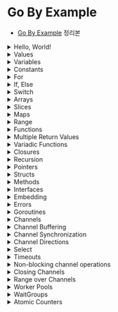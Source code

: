# Go By Example

- [Go By Example](https://gobyexample.com/) 정리본

<details>
<summary>Hello, World!</summary>

<p>

```go
package main

import "fmt"

func main() {
    fmt.Println("Hello, World!")
}
```

- `main.go` 파일이 있을 때, 아래 명령어를 통해 바로 실행할 수 있다.

```
go run main.go
```

- 바이너리 파일로 build하고, 실행하는 과정은 아래와 같다.

```
go build main.go
ls # main, main.go

./main # Hello, World!
```

---

</p>
</details>

<details>
<summary>Values</summary>

<p>

- Go는 문자열, 정수형, 실수형, boolean 등 많은 값 타입을 가진다.

```go
package main

import "fmt"

func main() {
    fmt.Println("go" + "lang") // "golang"
    fmt.Println("1 + 2 = ", 1+2) // "1 + 2 = 3"
    fmt.Println("7.0 / 3.0 = ", 7.0/3.0) // "7.0 / 3.0 = 2.3333333333333335"
    fmt.Println(true && false) // "false"
}
```

---

</p>
</details>

<details>
<summary>Variables</summary>

<p>

- Go에서는 변수를 명시적으로 선언해야 하고, 이런 정보들은 컴파일러가 사용한다.  
  (타입 체크, 함수 호출 등)

- 1개 이상의 변수는 `var` 키워드를 사용해 선언할 수 있다.

- 아래 처럼 여러 변수들을 한 번에 선언할 수도 있다.

```go
func main() {
    var n1, n2 int = 1, 2
    var n3, n4 = 3, 4
    fmt.Println(n1, n2) // "1 2"
    fmt.Println(n3, n4) // "3 4"
}
```

- n3, n4의 경우 Go는 변수가 초기화된 값으로 타입을 결정한다.

- 아래처럼 값이 할당되지 않고 선언만 된 변수들은 초기값의 _zero-valued_ 로 지정된다.  
  예를 들어 int형이라면 0, 문자열이라면 아무런 값도 없는 빈 문자열 `""`이 된다.

```go
func main() {
    var n1 int
    fmt.Println(n1) // "0"
    var s1 string
    fmt.Println(s1) // ""
}
```

- `:=` 표현식은 값을 선언하고 초기화하는 것을 의미한다.

```go
func main() {
    n1 := 1
    s1 := "string"
    fmt.Println(n1, s1) // "1 string"
}
```

---

</p>
</details>

<details>
<summary>Constants</summary>

<p>

- Go는 문자, 문자열, boolean, 숫자형 값들에 대해 상수를 지원한다.  
  상수는 `const` 키워드를 사용해 선언한다.

```go
func main() {
    const s string = "constant"
    fmt.Println(s)

    const n = 50
    const d = 3e20 / n
    fmt.Println(d)

    fmt.Println(int64(d))
    fmt.Println(math.Sin(n))
}
```

- `const` 키워드는 `var` 키워드가 쓰이는 곳 어디서든 쓰일 수 있다.

---

</p>
</details>

<details>
<summary>For</summary>

<p>

- `for`는 Go에서 유일한 반복문이다.

```go
func main() {
	i := 1
	for i <= 3 {
		fmt.Print(i, " ")
		i = i + 1
	}

	// "1 2 3"

	for j := 7; j <= 9; j++ {
		fmt.Println(j, " ")
	}

	// "7 8 9"

	for {
		fmt.Println("LOOP")
		break
	}

	// "LOOP"

	for n := 0; n <= 5; n++ {
		if n%2 == 0 {
			continue
		}
		fmt.Print(n, " ")
	}

	// "1 3 5"
}
```

---

</p>
</details>

<details>
<summary>If, Else</summary>

<p>

- Go에서는 다른 언어와 if, else 구문이 동일하고, else문 없이 if문만 있을 수도 있다.  
  단, if else block에서의 `{ }`는 필수적으로 필요하다.

```go
func main() {
	if 7%2 == 0 {
		println("7 is even")
	} else {
		println("7 is odd")
	}

	if num := 9; num < 0 {
		println(num, "is negative")
	} else if num < 10 {
		println(num, "has 1 digit")
	} else {
		println(num, "has multiple digits")
	}
}

// "7 is odd"
// "9 has 1 digit"
```

---

</p>
</details>

<details>
<summary>Switch</summary>

<p>

- `switch`문 또한 다른 언어와 비슷하다.

```go
func main() {
	i := 2
	switch i {
	case 1:
		println("one")
	case 2:
		println("two")
	default:
		println("wrong")
	}
}
// "two"
```

- `case` 절에서는 `,`를 구분자로 해서 여러 조건을 하나의 case 절에 대해 적용할 수 있다.

```go
func main() {
	switch time.Now().Weekday() {
	case time.Saturday, time.Sunday:
		println("Weekend!")
	default:
		println("Weekday :(")
	}
}
// "Weekend!"
```

- switch 문에는 조건이 들어가지 않을 수도 있는데, 이는 if/else 문을 나타내는 또다른 방법 중 하나다.

```go
func main() {
	now := time.Now()
	switch {
	case now.Hour() < 12:
		println("Before noon.")
	default:
		println("After noon.")
	}

	// 위 switch-case는 아래의 if-else와 동일
	if now.Hour() < 12 {
		println("Before noon.")
	} else {
		println("After noon.")
	}
}
```

---

</p>
</details>

<details><summary>Arrays</summary>

<p>

- 아래 코드는 5개의 원소를 가지는 int형 배열을 선언한다. 변수 선언 시와 마찬가지로  
  선언된 배열 a는 모두 int의 기본값인 0을 5개 갖고 있다.

```go
func main() {
	var a [5]int
	fmt.Println(a)
}

// "[0 0 0 0 0]"
```

- 배열의 값은 `array[index]` 구문으로 설정할 수 있고, 가져올 때도 `array[index]` 구문을 사용한다.

```go
a[0] = 1
a[1] = 2
fmt.Println(a[0], a[1]) // "1 2"
```

- 아래 구문을 통해 배열을 선언함과 동시에 초기화할 수도 있다.

```go
func main() {
	a := [5]int{1, 2, 3, 4, 5}
	fmt.Println(a)
}

// "[1 2 3 4 5]"
```

- 내장 함수인 `len()`을 사용해 배열의 길이를 알아낼 수 있다.

```go
fmt.Println(len(a)) // "5"
```

- `Array` 타입은 1차원이지만, 이들을 조합해 n차원의 배열을 만들어낼 수 있다.

```go
func main() {
	var twoDimensionalArray [2][3]int
	for i := 0; i < 2; i++ {
		for j := 0; j < 3; j++ {
			twoDimensionalArray[i][j] = i + j
		}
	}
	fmt.Println(twoDimensionalArray)
}

// "[[0 1 2] [1 2 3]]"
```

---

</p></details>

<details><summary>Slices</summary>

<p>

- `Slice`는 Go의 주요 데이터 타입 중 하나로, 배열보다 연속적인 작업에 대해 더 많은 기능을 제공한다.

- 배열과 다르게 `Slice`는 크기가 선언된 원소 개수가 아닌, 가진 원소의 실제 크기로 결정된다.  
  0이 아닌 길이의 `Slice`를 만들기 위해선 내장 함수인 `make()`를 사용하면 된다.  
  아래 예시에서는 3개의 문자열을 가진 `Slice`를 만들었다.  
  배열과 마찬가지로 `arr[index]` 형식으로 값을 가져오거나 설정할 수 있다.

```go
func main() {
	s := make([]string, 3)
	fmt.Println("emp:", s) // emp: [  ]
	s[0] = "a"; s[1] = "b"; s[2] = "c"
	fmt.Println("set:", s) // set: [a b c]
	fmt.Println("get:", s[2]) // get: c

}
```

- 배열에는 없는 기능으로, 내장 함수인 `append()`를 사용해 `Slice`에 값을 추가할 수 있다.

```go
func main() {
	s := make([]string, 1)
	s[0] = "a"
	fmt.Println(s) // [a]
	s = append(s, "b")
	s = append(s, "c", "d", "e")
	fmt.Println(s) // [a b c d e]
}
```

- `Slice`는 `copy()`를 사용해 복사할 수 있다.

```go
func main() {
	original := make([]string, 3)
	original[0] = "a";
	original[1] = "b";
	original[2] = "c"
	fmt.Println(original) // [a b c]

	copied := make([]string, len(original))
	copy(copied, original)
	fmt.Println(copied) // [a b c]

	copied[0] = "x";
	copied[1] = "y";
	copied[2] = "z"
	fmt.Println(original) // [a b c]
	fmt.Println(copied) // [x y z]
}
```

- `Slice`는 slice 연산자도 제공하는데, `slice[low:high]` 형식으로 사용할 수 있다.  
  예를 들어, 아래 코드는 `s[2], s[3], s[4]`를 담는 `Slice`를 반환한다.

```go
func main() {
	s := make([]string, 6)
	s[0] = "a"
	s[1] = "b"
	s[2] = "c"
	s[3] = "d"
	s[4] = "e"
	s[5] = "f"
	slice := s[2:5]
	fmt.Println(slice) // [c d e]
	slice2 := s[:3]
	fmt.Println(slice2) // [a b c]
	slice3 := s[1:]
	fmt.Println(slice3) // [b c d e f]
}
```

- 배열과 마찬가지로 `Slice`도 다차원 데이터를 담을 수 있다.  
  다만 길이가 정해진 배열과 달리, 원소의 개수에 따라 길이가 달라지는 `Slice`의 특성 상  
  내부 데이터(`Slice`)의 길이는 달라질 수 있다.

```go
func main() {
	twoDimensionalSlice := make([][]int, 3)
	for i := 0; i < 3; i++ {
		innerLen := i + 1
		twoDimensionalSlice[i] = make([]int, innerLen)
		for j := 0; j < innerLen; j++ {
			twoDimensionalSlice[i][j] = i + j
		}
	}
	fmt.Println(twoDimensionalSlice) // [[0] [1 2] [2 3 4]]
}
```

---

</p></details>

<details><summary>Maps</summary>

<p>

- `Map`은 다른 언어들에서 _hashes_, _dict_ 라고 불리는 자료형과 비슷한 데이터 타입이다.

- 빈 `Map`을 만들기 위해서는 아래처럼 `make(map[key-type] value-type)` 구문을 사용한다.  
  값을 설정하기 위해서는 `name[key] = val` 형식을 사용하면 된다.  
  값을 가져올 때도 `name[key]` 형식을 사용한다.

```go
func main() {

	m := make(map[string]int)
	m["key1"] = 1
	m["key2"] = 2
	fmt.Println(m) // map[key1:1 key2:2]
}
```

- `len()` 내장함수를 `Map`에 대해 사용하면, key-value 쌍의 개수를 반환한다.

- `delete()` 내장함수를 사용하면 `Map`의 key-value pair를 제거한다.

```go
func main() {

	m := make(map[string]int)
	m["key1"] = 1
	m["key2"] = 2
	delete(m, "key1")
	fmt.Println(m) // map[key2:2]
}
```

- `name[key]` 형식으로 `Map`에서 value를 가져올 때는 해당 key가 존재하는지를  
  알려주는 2번째 반환값도 있다.

```go
func main() {

	m := make(map[string]int)
	m["key1"] = 1
	m["key2"] = 2
	value1, isPresent1 := m["key1"]
	fmt.Println(value1) // 1
	fmt.Println(isPresent1) // true

	value3, isPresent3 := m["key3"]
	fmt.Println(value3) // 0
	fmt.Println(isPresent3) // false
}
```

- 마지막으로 아래처럼 `Map`을 선언함과 동시에 key-value pair를 지정해 초기화할 수 있다.

```go
func main() {

	m := map[string]int{"key1": 1, "key2": 2}
	fmt.Println(m) // map[key1:1 key2:2]
}
```

---

</p></details>

<details><summary>Range</summary>

- `range`는 여러 종류의 자료구조를 순회(iterate)할 때 사용한다.

- 아래는 `range`를 사용해 `Slice`에 있는 숫자들을 합치는 예시이다.

```go
func main() {
	nums := []int{1, 2, 3}
	sum := 0
	for _, num := range nums {
		sum += num
	}
	println(sum) // 6
}
```

- 배열, `Slice`에 대한 `range`는 index, value를 함께 반환하며 순회한다.  
  위 예시에서는 index의 자리에 `_`를 사용했다.

> 관례적으로 사용하지 않는 변수가 있다면, `_`로 네이밍한다.

- `Map`에 대한 `range`는 key, value pair를 순회한다.

```go
func main() {
	m := map[string]int{"key1": 1, "key2": 2}
	for key, value := range m {
		fmt.Println(key, " -> ", value)
	}
	// key1 -> 1
	// key2 -> 2

	// key만 순회
	for k := range m {
		print(k, " ") // key1 key2
	}
}
```

- 마지막으로 문자열에 대한 `range`는 각 문자의 unicode를 순회한다.

```go
func main() {
	str := "abcdefg"
	for index, value := range str {
		fmt.Println(index, value)
	}
	/*
		0 97
		1 98
		2 99
		3 100
		4 101
		5 102
		6 103
	*/
}
```

---

<p>

</p></details>

<details><summary>Functions</summary>

<p>

- 함수는 `func` 키워드를 사용해 선언한다.

- 우선 아래는 2개의 int를 매개변수로 하고 int를 반환하는 함수 `plus()`이다.  
  매개변수마다 타입을 지정해줘도 되고, 같은 타입이 여러 개 있다면 한 번만 써줘도 된다.

```go
func plus(a int, b int) int {
	return a + b
}

func plusAll(a, b, c int) int {
	return a + b + c
}

func plusDifferentTypes(a, b int, c, d string) string {
	println(a + b)
	return c + d
}

func main() {
	fmt.Println(plusDifferentTypes(1, 2, "c", "d"))
}
```

---

</p></details>

<details><summary>Multiple Return Values</summary>

<p>

- Go에서는 하나의 함수, 표현식이 여러 개의 반환 값을 가질 수 있다.  
  예를 들어, 결과와 error를 모두 한 번에 반환하도록 할 수 있다.

- 아래의 `vals()` 함수는 2개의 int를 반환한다.

```go
func vals() (int, int) {
	return 3, 7
}

func main() {
	fmt.Println(vals())
}
```

- 2개 이상의 값이 반환될 때 하나만 사용하고 싶다면, 사용하지 않을 반환값에는 관례적으로 `_`로 네이밍한다.

```go
func main() {
	_, seven := vals()
	println(seven) // 7
}
```

---

</p></details>

<details><summary>Variadic Functions</summary>

<p>

- Go에서의 가변인자를 선언하는 방법은 Java와 동일하게 `...` 을 사용한다.

```go
func sum(nums ...int) int {
	result := 0
	for _, num := range nums {
		result += num
	}
	return result
}

func main() {
	fmt.Println(sum(1, 2, 3, 4))
}
```

- 가변인자를 매개변수로 받는 함수에 배열이나 `Slice`를 전달하려면 `...` 연산자를 붙힌다.

```go
func main() {
	numbers := []int{1, 2, 3, 4, 5}
	fmt.Println(sum(numbers...))

	slices := make([]int, 6)
	for i := 0; i < 6; i++ {
		slices[i] = i
	}
	fmt.Println(sum(slices...))
}
```

---

</p></details>

<details><summary>Closures</summary>

<p>

- Go는 익명 함수를 지원하며, 이를 사용해 `Closure`를 활용할 수 있다.  
  익명 함수는 이름 그대로 특정 작업을 하지만, 이름을 붙이고 싶지 않을 때 활용할 수 있다.  
  아래의 `intSeq()` 함수를 보자.

```go
func intSeq() func() int {
	i := 0
	return func() int {
		i++
		return i
	}
}

func main() {
	nextInt := intSeq()
	fmt.Println(nextInt()) // 1
	fmt.Println(nextInt()) // 2
	fmt.Println(nextInt()) // 3

	newInt := intSeq()
	fmt.Println(newInt()) // 1
	fmt.Println(newInt()) // 2
}
```

- 우선 `nextInt`는 `intSeq()`의 반환 결과, 즉 i가 0인 함수를 갖고 있다.  
  이후 `nextInt`를 호출할 때마다 i를 1씩 증가시키고 반환하는 익명 함수가 실행되기에  
  값이 1, 2, 3으로 출력되는 것이다.

- 반면 `newInt`는 또 다시 `intSeq()`의 반환 결과, 즉 i가 0인 함수를 갖고 있기에 1부터 다시 시작한다.

---

</p></details>

<details><summary>Recursion</summary>

<p>

- 당연히 Go에서도 재귀 함수를 사용할 수 있다. 아래의 `fact()`를 보자.  
  이 함수는 `fact(0)`가 호출될 때까지 계속 재귀적으로 호출된다.

```go
func fact(n int) int {
	if n == 0 {
		return 1
	}
	return n * fact(n-1)
}

func main() {
	fmt.Println(fact(4)) // 24
}
```

- 재귀 함수로 Closure 개념을 사용할 수도 있다.  
  하지만 재귀 함수의 목적으로 Closure를 사용할 때는 항상 `var`로 명시적으로 선언되어야 한다.  
  아래 코드에서 `fib()`를 명시적으로 선언하지 않으면, 함수를 선언함과 동시에 반환하기에 말이 안된다.  
  실제로도 `fib is undefined` 에러가 난다.

```go
func main() {
	var fib func(n int) int

	fib = func(n int) int {
		if n < 2 {
			return n
		}
		return fib(n-1) + fib(n-2)
	}

	fmt.Println(fib(7))
}
```

---

</p></details>

<details><summary>Pointers</summary>

<p>

- Go는 포인터를 지원한다.

- 아래의 `zeroval()`과 `zeroptr()` 함수를 통해 포인터와 값의 차이를 보자.  
  `zeroval()`은 int형 _값_ 을 받아 그 값을 0으로 바꾸기만 한다.  
  반면 `zeroptr()`는 `*int` 형 파라미터를 갖고 있으며, 이는 곧 int형 포인터를 의미한다.  
  이 함수 내의 `*iptr`는 `int*`형을 한 차원 내려 그 포인터 주소가 가리키는 값을 가져온다.  
  또한 `zeroptr()`에 전달할 때 `&i`는 i 변수의 포인터 주소를 전달하는 구문이다.

```go
func zeroval(ival int) {
	ival = 0
}

func zeroptr(iptr *int) {
	*iptr = 0
}

func main() {
	i := 1
	fmt.Println("Initial: ", i) // Initial:  1

	zeroval(1)
	fmt.Println("zeroval(): ", i) // zeroval():  1

	zeroptr(&i)
	fmt.Println("zeroptr(): ", i) // zeroptr():  0

	fmt.Println("pointer: ", &i) // pointer:  0x140000160c8
}
```

---

</p></details>

<details><summary>Structs</summary>

<p>

- Go에서는 `struct` 키워드를 사용해 특정 타입들로 이뤄진 구조체를 만들어 사용할 수 있다.

```go
type person struct {
	name string
	age  int
}

func newPerson(name string) *person {
	p := person{name: name, age: 25}
	return &p
}

func newPerson2(name string) person {
	p := person{name: name}
	p.age = 30
	return p
}

func main() {
	sangwoo := newPerson("sangwoo")
	fmt.Println(*sangwoo) // {sangwoo 25}
	sangwoo.name = "new Sangwoo"
	fmt.Println(*sangwoo) // {new Sangwoo 25}

	sangwoo2 := newPerson2("sangwoo2")
	fmt.Println(sangwoo2) // {sangwoo2 30}
	sangwoo2.name = "new Sangwoo2"
	fmt.Println(sangwoo2)
}
```

- 위처럼 관례적으로 구조체를 생성할 때는 해당 역할을 하는 함수를 만들어 호출한다.

- 구조체의 필드 접근 시에는 `.`를 사용할 수 있으며, 구조체 포인터의 필드를 접근할 때도 마찬가지로 `.`를  
  사용해 접근한다. (자동으로 dereference 된다.)

- 구조체를 만들 때는 `구조체명{필드명: 값}` 식으로 초기화를 할 수 있으며, 초기화하지 않으면 기본값이 할당된다.

- 구조체는 _가변(mutable)_ 이다.

---

</p></details>

<details><summary>Methods</summary>

<p>

- Go에서는 구조체에 대해 메소드를 정의할 수 있다.  
  아래의 `area()`는 rect 구조체에 대해 정의한 메소드이다.  
  `perim()`과 `area()`에서 알 수 있듯이 구조체에 대한 메소드는 구조체 포인터에 대해서도 할 수 있으며,  
  구조체 값에 대해서도 할 수 있다.

```go
type rect struct {
	width, height int
}

func (r *rect) area() int {
	return r.width * r.height
}

func (r rect) perim() int {
	return 2*r.width + 2*r.height
}

func main() {
	r := rect{width: 10, height: 5}
	fmt.Println("area: ", r.area()) // area: 50
	fmt.Println("perim: ", r.perim()) // perim: 30

	rp := &r
	fmt.Println("area: ", rp.area()) // area: 50
	fmt.Println("perim: ", rp.perim()) // perim: 30
}
```

- r는 구조체 값, rp는 구조체 포인터를 담고 있지만 둘 다 메소드를 같은 형태로 호출했다.  
  이는 Go가 메소드 호출에 대해 값과 포인터를 자동으로 변환해주기 때문이다.

---

</p></details>

<details><summary>Interfaces</summary>

<p>

- Go에서의 인터페이스는 메소드 시그니처의 집합체 이다.

- 아래는 `area()`, `perim()`을 가지는 geometry라는 인터페이스가 정의된 모습이다.

```go
type geometry interface {
	area() float64
	perim() float64
}
```

- 아래처럼 Go에서 인터페이스를 구현하기 위해서는 해당 인터페이스가 가진 메소드를 모두 구현하기만 하면 된다.  
  rect, circle 구조체 모두 geometry 인터페이스가 가지는 `area()`, `perim()`을 구현했기에  
  자동으로 geometry의 구현체로 취급되며, 그렇기에 `measure()`의 인자로 전달될 수 있는 것이다.

```go
type rect struct {
	width, height float64
}

func (r rect) area() float64 {
	return r.width * r.height
}

func (r rect) perim() float64 {
	return 2*r.width + 2*r.height
}

type circle struct {
	radius float64
}

func (c circle) area() float64 {
	return math.Pi * c.radius * c.radius
}

func (c circle) perim() float64 {
	return 2 * math.Pi * c.radius
}

func measure(g geometry) {
	fmt.Println(g)
	fmt.Println(g.area())
	fmt.Println(g.perim())
}

func main() {
	r := rect{width: 3, height: 4}
	c := circle{radius: 5}

	measure(r)
	measure(c)
}
```

---

</p></details>

<details><summary>Embedding</summary>

<p>

- Go에서는 구조체(struct)와 인터페이스(interface)들의 embedding을 지원한다.  
  이를 사용해 수많은 조합을 만들어 사용할 수 있다.

```go
type base struct {
	num int
}

func (b base) describe() string {
	return fmt.Sprintf("base with num=%v", b.num)
}

type container struct {
	base
	str string
}
```

- 위 코드에서 container 구조체는 base 구조체를 갖고 있다.  
  이렇게 embedding은 마치 이름 없는 필드와 같이 보인다.

```go
func main() {

	co := container{
		base: base{num: 1},
		str:  "Some name",
	}

	fmt.Println(co.describe()) // base with num=1
	fmt.Println(co.base.describe()) // base with num=1
	fmt.Println(co.base.num) // 1
	fmt.Println(co.num) // 1

	type describer interface {
		describe() string
	}

	var d describer = co
	fmt.Println(d.describe()) // base with num=1
}
```

- 재밌는 것은 co의 num에 접근하려면 `co.base.num`이 맞지만, `co.num`으로도 접근이 가능하다는 것이다.  
  마찬가지로 `describe()`는 base에 있는 메소드이지만 `co.describe()`도 가능하다.

- 또한 describer라는 인터페이스를 만들었는데, 이 인터페이스의 메소드 시그니처를 동일하게 base 구조체가  
  구현한다. 이때 container가 base를 embed하고 있기에 container가 describer를 구현하는 것으로 취급된다.

---

</p></details>

<details><summary>Errors</summary>

<p>

- Java와 같이 정상적인 결과를 반환하거나, 예외를 던지는 패러다임과는 달리 Go에서는 예외를 던지지 않고,  
  결과와 함께 반환한다.

- 이러한 Go의 패러다임은 예외를 특별하게 처리하지 않고, 정상적인 결과를 처리할 때와 동일하게 코드를 작성하개 해준다.

- 관례적으로 에러들은 `error` 타입을 가지며, 함수의 마지막 반환 값이다.

- `errors.New`는 주어진 에러 메시지를 가진 새로운 `error`를 만들어낸다.

```go
func f1(arg int) (int, error) {
	if arg == 42 {
		return -1, errors.New("cannot work with 42.")
	}
	return arg + 3, nil
}
```

- 위 `f1()` 함수는 인자로 42가 주어지면 에러를 반환한다.
- 에러 반환값이 nil이라면 에러가 발생하지 않았음을 의미한다.

- 아래처럼 `Error()` 메소드를 구현한 구조체를 만들어서 Custom error를 사용할 수 있다.

```go
type argError struct {
	arg     int
	problem string
}

func (e *argError) Error() string {
	return fmt.Sprintf("%d - %s", e.arg, e.problem)
}

func f2(arg int) (int, error) {
	if arg == 42 {
		return -1, &argError{arg, "Cannot work with 42."}
	}
	return arg + 3, nil
}
```

- 아래 코드를 보자. `range`를 사용해 7~42를 순회하며 각각 `f1()`과 `f2()`를 호출한다.  
  아래 코드에서 쓰인 if절의 모습은 Go에서는 매우 흔한 모습이다.

```go
func main() {
	for _, i := range []int{7, 42} {
		if r, e := f1(i); e != nil {
			fmt.Println("f1() failed:", e)
		} else {
			fmt.Println("f1() worked:", r)
		}
	}
	for _, i := range []int{7, 42} {
		if r, e := f2(i); e != nil {
			fmt.Println("f2() failed:", e)
		} else {
			fmt.Println("f2() worked:", r)
		}
	}
}
```

- 마지막으로 Custom error를 만들어 발생시키고, 사용할 때에는 형변환을 명시적으로 해줘야 한다.

```go
func main() {
	_, e := f2(42)
	if ae, ok := e.(*argError); ok {
		fmt.Println(ae.arg) // 42
		fmt.Println(ae.problem) // Cannot work with 42.
	}
}
```

- `e.(*argError)`는 형변환을 하는 모습이며 ae는 형변환된 결과, ok는 형변환이 가능한지를 담는 boolean 변수이다.

---

</p></details>

<details><summary>Goroutines</summary>

<p>

- `goroutine`은 특정 작업을 실행하기 위한 경량 스레드이다.

- 아래와 같은 `f()`라는 함수가 있다 해보자.

```go
func f(from string) {
	for i := 0; i < 3; i++ {
		fmt.Println(from, ":", i)
	}
}
```

- 위 함수를 실행시키려먼, 아래처럼 할 것이다.

```go
func main() {
	f("direct")
}
```

- 이 함수를 goroutine에서 실행하고 싶다면 `go f(s)`를 사용한다.  
  이렇게 하면 goroutine이 `f()`를 `f()`를 실행시키는 `main()`과 동시에(concurrently) 실행하게 된다.

```go
func main() {
	go func(msg string) {
		time.Sleep(time.Second)
		fmt.Println("Anonymous", msg)
	}("After 1 second")

	go func(msg string) {
		time.Sleep(time.Second * 3)
		fmt.Println("Anonymous2", msg)
	}("After 3 seconds")

	time.Sleep(time.Second * 5)
	fmt.Println("done")
}
```

- 위 코드를 실행하면 콘솔에 1초 후에 "After 1 second", 그로부터 2초후에 "After 3 seconds", 그리고  
  그로부터 또 2초 후에 "done"이 출력되면서 프로그램이 종료된다.

- 위에서는 3개의 함수 호출이 서로 비동기적으로(asynchronously) 실행되고 있다.

---

</p></details>

<details><summary>Channels</summary>

<p>

- `Channel`은 동시적으로 발생하는 `Goroutine`들을 이어주는 pipe이다.  
  하나의 `Goroutine`에서 `Channel`에 여러 값을 전달하면, 이 값들을 다른 `Goroutine`에서 사용할 수 있다.

- `Channel`은 `make(chan value-type)`으로 생성한다.  
  `channelName <- value` 형식으로 `Channel`에 값을 전달(send)할 수 있으며,  
  `<-channelName` 형식으로 `Channel`에 있는 값을 받아올(receive) 수 있다.

```go
func main() {
	// messages 채널 생성
	messages := make(chan string)

	// messages 채널에 "ping"이라는 값 전달, 3초 sleep
	go func() {
		time.Sleep(time.Second * 3)
		messages <- "ping"
	}()

	time.Sleep(time.Second)
	// messages 채널에서 값을 받아와 msg 변수에 할당
	msg := <-messages
	fmt.Println(msg)
}
```

- 기본적으로 `Channel`에 값을 send하거나 receive하는 작업은 발신자(sender)와 수신자(receiver)가 모두  
  준비될 때까지 block된다. `Goroutine`에서 수행되는 익명함수가 3초 후에 messages `Channel`에  
  "ping"을 send하기에 위 프로그램에서 `fmt.Println(msg)`가 수행되는 시점도 3초 후가 된다.

---

</p></details>

<details><summary>Channel Buffering</summary>

<p>

- 기본적으로 `Channel`은 _unbuffered_ 하다. _unbuffered_ 하다는 것은 코드에서  
  `channelName <- value` 형식으로 `Channel`에 값을 전달할 때, `Channel`이 값을  
  `<-channelName` 형식으로 값을 읽어오는 코드가 있을 때만 전달받는 다는 것이다.

- 반면 `Buffered Channel` 은 제한된 숫자의 값들을 그 값을 빼내는 곳이 없더라도 전달받을 수 있게끔 한다.

```go
func main() {
	messages := make(chan string, 2)

	messages <- "buffered"
	messages <- "channel"

	fmt.Println(<-messages) // "buffered"
	fmt.Println(<-messages) // "channel"

	//messages2 := make(chan string)
	//messages2 <- "unbuffered"
}
```

- 위 코드에서 messages라는 2개의 값을 가질 수 있는 buffered channel을 만들었다.  
  아래쪽에 messages2 부분을 주석 해제하면 `fatal error: all goroutines are asleep - deadlock!` 이라는  
  메시지와 함께 예외가 발생한다. Unbuffered channel에 값을 receive하는 코드가 없이 send했기 때문이다.

---

</p></details>

<details><summary>Channel Synchronization</summary>

<p>

- `Channel`의 또다른 예로, 서로 다른 `Goroutine`의 실행을 동기화시킬 수 있다.  
  바로 아래 코드를 보자.

```go
func worker(done chan bool) {
	fmt.Println("working..")
	time.Sleep(time.Second)
	fmt.Println("done")

	done <- true
}

func main() {

	done := make(chan bool, 1)
	go worker(done)

	<-done
}
```

- `worker()` 함수가 받는 channel에 작업을 끝내면 true를 넣어 해당 함수의 작업이 끝났음을 다른  
  `Goroutine`에게 알린다.

- `main()`에서는 `Goroutine`을 하나 만들고, `worker()`를 새로운 `Goroutine`에서 실행시킨다.  
  마지막에 done에서 값을 receive하는 `<-done`이 실행되기 위해서는 done channel을 사용하는  
  `Goroutine`들이 모두 ready해야 한다 했는데, ready 상태는 `worker()` 내에서 1초가 끝나야 된다.  
  따라서 위 코드는 1초 후에 끝난다.

- 만약 위 코드에서 `done <- false`와 `<-done`을 모두 지우거나, `<- done`만 지우면  
  `worker()`가 실행되기 전에 프로그램은 종료되어 버린다.

---

</p></details>

<details><summary>Channel Directions</summary>

<p>

- `Channel`을 함수의 매개변수로 사용할 때, 받고 싶은 `Channel`이 send전용 channel인지, receive 전용  
  channel인지를 명시할 수 있다. 이러한 속성은 프로그램의 타입 안전성을 강화해준다.

```go
func ping(pings chan<- string, msg string) {
	pings <- msg
}

func pong(pings <-chan string, pongs chan<- string) {
	msg := <-pings
	pongs <- msg
}

func main() {
	pings := make(chan string, 1)
	pongs := make(chan string, 1)
	ping(pings, "passed message")
	pong(pings, pongs)
	fmt.Println(<-pongs)
}
```

- `ping()`은 인자로 받은 pings `Channel`에 대해 send만 할 것임을 명시하고,  
  `pong()`은 값을 receive하기만 할 것임을 명시하게 된다. 따라서 만약 `pong()` 내에서 `pings <- "A"`처럼  
  pings `Channel`에 값을 send하려 하면 컴파일 시점에 오류가 난다.

---

</p></details>

<details><summary>Select</summary>

<p>

- Go의 `Select`는 여러 개의 `Channel` 작업을 한 번에 대기할 수 있도록 해준다.  
  여러 개의 `Goroutine`과 `Channel` 작업들을 `Select`로 조합하는 것은 Go의 가장 강력한 기능 중 하나이다.

```go
func main() {

	c1 := make(chan string)
	c2 := make(chan string)

	go func() {
		time.Sleep(time.Second)
		c1 <- "one"
	}()

	go func() {
		time.Sleep(2 * time.Second)
		c2 <- "two"
	}()

	for i := 0; i < 2; i++ {
		select {
		case msg1 := <-c1:
			fmt.Println("received", msg1)
		case msg2 := <-c2:
			fmt.Println("received", msg2)
		}
	}
}
```

- for문에서 `select`내의 case를 보면 msg1, msg2의 receive를 c1, c2에서 동시에 기다리고 있다.  
  따라서 이 프로그램은 총 2초 후에 종료된다.

> 이때 for문은 2번 반복하는데, channel에서 값을 receive하면 case에 들어가기에 1번 반복된다.  
> 따라서 만약 for문을 1번 돌게하면 "received one"만 출력되며, 3번 돌게 하면 마지막 반복 때  
> deadlock이 걸리며 에러가 발생한다. 만약 default가 있다면 모두 default로 빠진다.

---

</p></details>

<details><summary>Timeouts</summary>

<p>

- Timeout은 외부 리소스에 연결하는 등 실행 시간을 조절할 때 매우 중요하다.  
  Go에서 timeout을 구현하는 것은 channel과 `select` 덕에 매우 쉽다.

- 우선 c1 이라는 Channel을 생성하고, 2초 후에 "Result 1"을 c1에 send하는 익명함수를 실행시켜보자.  
  그리고 이 함수가 1초 이상 소요되면 timeout이라고 간주한다고 해보자. 아래는 이 로직을 구현한 코드이다.

```go
func main() {
	c1 := make(chan string, 1)
	go func() {
		time.Sleep(2 * time.Second)
		c1 <- "Result 1"
	}()

	select {
	case res := <-c1:
		fmt.Println(res)
	case <-time.After(1 * time.Second):
		fmt.Println("timeout 1")
	}
}
```

- 위처럼 `select`를 사용해 c1에서 값이 receive되면 성공 처리하고, 1초 동안 기다리는 case를 추가해 놓아  
  timeout을 쉽게 구현할 수 있다.

- 아래는 동일한 코드인데, 2초 동안 수행되는 함수와 timeout 기준이 3초일 때를 가정한 코드이다.  
  아래 코드에서는 timeout이 걸리지 않기에 "Result 2"가 콘솔에 출력된다.

```go
func main() {
	c2 := make(chan string, 1)
	go func() {
		time.Sleep(2 * time.Second)
		c2 <- "Result 2"
	}()

	select {
	case res := <-c2:
		fmt.Println(res)
	case <-time.After(3 * time.Second):
		fmt.Println("timeout 2")
	}
}
```

---

</p></details>

<details><summary>Non-blocking channel operations</summary>

<p>

- 기본적으로 `Channel`에 대해 send, receive하는 것은 blocking 방식이라고 했다.  
  하지만 `select`를 default절과 함께 사용해 non-blocking 방식으로 send, receive를  
  처리하도록 할 수도 있다.

```go
func main() {
	messages := make(chan string, 1)

	select {
	case msg := <-messages:
		fmt.Println("received message", msg)
	default:
		fmt.Println("no message received")
	}
}
```

- 위 코드는 non-blocking receive를 수행했다. 결과로는 "no message received"가 출력된다.  
  하지만 만약 messages에 value가 있었다면 `<-messages` case를 타게 되며, 즉각적으로 default로  
  넘어가지 않는다.

```go
func main() {
	messages := make(chan string)

	msg := "hi"
	select {
	case messages <- msg:
		fmt.Println("sent message", msg)
	default:
		fmt.Println("no message sent")
	}
}
```

- non-blocking send도 비슷하게 작동한다. 위 코드에서 messages 채널은 _unbuffered_ channel이고  
  receiver가 없기에 `messages <- msg` case를 탈 수 없게 된다. 따라서 default가 선택된다.

```go
func main() {
	messages := make(chan string)
	signals := make(chan bool)

	select {
	case msg := <-messages:
		fmt.Println("received message", msg)
	case sig := <-signals:
		fmt.Println("received signal", sig)
	default:
		fmt.Println("no activity")
	}
}
```

- 위처럼 2개 이상의 channel에 대한 case를 만들어 multi-way non-blocking select를 수행할 수 있다.

---

</p></details>

<details><summary>Closing Channels</summary>

<p>

- Channel을 _close_ 한다는 것은 더 이상 해당 channel에 value들이 send되지 않을 것임을 뜻한다.  
  이는 해당 channel의 receiver와 협력이 끝났음을 알릴 때 쓰이기 좋다.

```go
package main

import "fmt"

func main() {
    jobs := make(chan int, 5)
    done := make(chan bool)

    go func() {
        for {
            j, more := <-jobs
            if more {
                fmt.Println("received job", j)
            } else {
                fmt.Println("received all jobs")
                done <- true
                return
            }
        }
    }()

    for j := 1; j <= 3; j++ {
        jobs <- j
        fmt.Println("sent job", j)
    }
    close(jobs)
    fmt.Println("sent all jobs")

    <-done
}

/*
sent job 1
sent job 2
sent job 3
sent all jobs
received job 1
received job 2
received job 3
received all jobs
*/
```

- 위 코드에서 `j, more := <-jobs`에서 알 수 있듯이 channel에서 값을 receive할 때는 2개의 반환값이 있는데,  
  j는 receive한 value이며 more은 해당 channel이 _closed_ 상태이며 더 이상 value가 없을 때 false를 반환한다.

---

</p></details>

<details><summary>Range over Channels</summary>

<p>

- 이전에 for와 range를 사용해 특정 데이터 집합에 대해 순차적인 작업을 수행하는 것을 확인했는데,  
  이 구문을 channel 내의 value들에 대해서도 똑같이 사용할 수 있다.

```go
func main() {
	queue := make(chan string, 2)
	queue <- "one"
	queue <- "two"
	close(queue)

	for element := range queue {
		fmt.Println(element)
	}
	// Output: one two
}
```

- range는 queue라는 channel에서 receive한 value들 각각을 순회하며, 이 반복은 2개의 value들이  
  queue에서 모두 receive 되었을 때 끝난다.

- 위 예시를 통해 value가 있는 non-empty channel을 close 하고, 그 후에도 value들을 가져올 수 있다는 것도 파악할 수 있다.

---

</p></details>

<details><summary>Worker Pools</summary>

<p>

- 이번에는 Goroutine과 Channel을 사용해 Worker Pool을 구현하는 방법을 알아보자.

```go
func worker(id int, jobs <-chan int, results chan<- int) {
	for j := range jobs {
		fmt.Println("worker", id, "started job", j)
		time.Sleep(time.Second)
		fmt.Println("worker", id, "finished job", j)
		results <- j * 2
	}
}
```

- 위 함수가 worker인데, jobs channel에서 value를 받아 알맞은 결과값을 results channel에 담는다.  
  비용이 꽤 드는 작업을 흉내내기 위해 작업 소요 시 1초 동안 sleep한다.

```go
func main() {
	const numJobs = 5
	jobs := make(chan int, numJobs)
	results := make(chan int, numJobs)

	/**
	3개의 worker 생성.
	처음에는 아무런 작업이 없기에 block되어 있다.
	*/
	for w := 1; w <= 3; w++ {
		go worker(w, jobs, results)
	}

	/**
	5개의 job들을 jobs channel에 전달한다.
	그리고 close()를 호출해 jobs에 대해 더이상
	job이 없다는 사실을 알린다.
	*/
	for j := 1; j <= numJobs; j++ {
		jobs <- j
	}
	close(jobs)

	/**
	작업들의 결과를 취합한다.
	이렇게 channel에서 value를 빼내는 것은 worker goroutine들이
	작업을 마쳤음을 보장해주기도 한다.
	*/
	for a := 1; a <= numJobs; a++ {
		<-results
	}
}
```

- 위 코드에서 총 5개의 job들이 각각 1초씩 걸리기에 5초가 소요되어야 하지만, 3개의 worker들이  
  동시적(concurrently)으로 작업을 수행하기에 총 2초 가량이 소요된다.

---

</p></details>

<details><summary>WaitGroups</summary>

<p>

- 여러 개의 Goroutine들이 작업을 마치는 것을 기다리기 위해 WaitGroup을 사용할 수도 있다.

```go
func worker(id int) {
	fmt.Printf("Worker %d starting\n", id)
	time.Sleep(time.Second)
	fmt.Printf("Worker %d done\n", id)
}
```

- 위 함수가 Goroutine에서 수행할 작업이다.  
  비싼 연산 작업을 흉내내기 위해 1초간 sleep하게 했다.

- 이제 WaitGroup을 사용하는 코드를 보자.

```go
func main() {
	var waitGroup sync.WaitGroup

	for i := 1; i <= 5; i++ {
		waitGroup.Add(1)
		i := i
		go func() {
			defer waitGroup.Done()
			worker(i)
		}()
	}
	waitGroup.Wait()
}
```

- 위 코드에서 `sync.WaitGroup`을 통해 waitGroup 변수에 WaitGroup을 할당했다.  
  이 waitGroup은 모든 Goroutine들의 작업이 끝날 때까지 대기하게 된다.  
  **참고로 함수로 WaitGroup이 전달되는 경우, 무조건 pointer를 전달해야 한다.**

- for문 내에서는 5개의 Goroutine을 생성하고, i에 각 counter를 저장했다.  
  `i := i`에서는 Goroutine Closure에서 동일한 i 값의 재사용을 방지했다.

- `go func() { .. }()`에서는 모든 worker의 호출을 closure로 감싸서 WaitGroup에게  
  해당 worker의 작업이 끝나면 해당 closure를 실행하게 한다.

- 마지막으로 `waitGroup.wait()`를 통해 모든 WaitGroup의 작업이 끝날 때까지 대기한다.  
  이 wait는 `waitGroup.add(delta int)`의 값이 0이 될 때까지 대기하게 된다.  
  즉, 1씩 5번 더했기에 5개의 Goroutine이 끝나기를 대기하는 것이다.

- 만약 함수로 전달하도록 다시 코드를 작성해본다면, 아래처럼 된다.

```go
func testWaitGroup(group *sync.WaitGroup) {
	for i := 1; i <= 5; i++ {
		group.Add(1)
		i := i
		go func() {
			defer group.Done()
			worker(i)
		}()
	}
	group.Wait()
}

func main() {
	var waitGroup sync.WaitGroup
	testWaitGroup(&waitGroup)
}
```

---

</p></details>

<details><summary>Atomic Counters</summary>

<p>

- Go에서의 상태(state)관리의 대표적인 메커니즘은 Channel을 통해 소통하는 것이다.  
  Worker Pool을 배우며 이를 써보기도 했는데, 상태 관리를 위한 다른 방법도 여러개 있다.  
  여기서는 `sync/atomic` 패키지의 Atomic Counter를 사용해 여러 개의 Goroutine에서  
  접근할 수 있는 상태를 관리하는 방법을 살펴보자.

```go
func main() {
	var ops uint64

	var waitGroup sync.WaitGroup

	for i := 0; i < 50; i++ {
		waitGroup.Add(1)

		go func() {
			for c := 0; c < 1000; c++ {
				atomic.AddUint64(&ops, 1)
			}
			waitGroup.Done()
		}()
	}

	waitGroup.Wait()
	fmt.Println("ops:", ops)
}

// ops: 50000
```

- 우선 맨 위에서 uint64 형 ops 변수를 할당했다.(항상 양수) 이 변수는 counter로 사용된다.  
  그 다음 `sync.WaitGroup`으로 WaitGroup을 waitGroup 변수에 할당했다.  
  이전에 봤듯이 WaitGroup은 모든 Goroutine의 작업이 끝날 때까지 대기하게 된다.

- for문에서는 50개의 Goroutine을 생성하는데, 각 Goroutine에서는 counter를 1000씩 증가시키게 된다.  
  이때 `++ops`가 아닌 `atomic.AddUint64(&ops, 1)`를 사용해 ops의 메모리 주소를 전달해 함수가  
  증가시키도록 했다.

- 아래쪽의 `waitGroup.wait()`를 통해 이전과 마찬가지로 모든 Goroutine들이 작업을 마치기를 기다리게 했다.

- 맨 마지막에서는 ops 변수를 출력했는데, 이제 더 이상 아무런 Goroutine이 ops에 접근하지 않음을 알기에  
  직접 접근해도 안전하다. 위에서 `++ops`가 아닌 `atomic.AddUint64()`를 사용했다고 했는데, 만약  
  `++ops`를 사용했다면 작업 수행 도중 goroutine들이 서로 ops에 직접 접근하기에 결과가 50000이 아닌  
  다른 숫자가 되었을 것이다.

- 참고로 Goroutine들의 작업 수행 도중 ops의 값을 알고 싶다면 `atomic.LoadUint64(&ops)`를 사용해야 한다.

---

</p></details>
